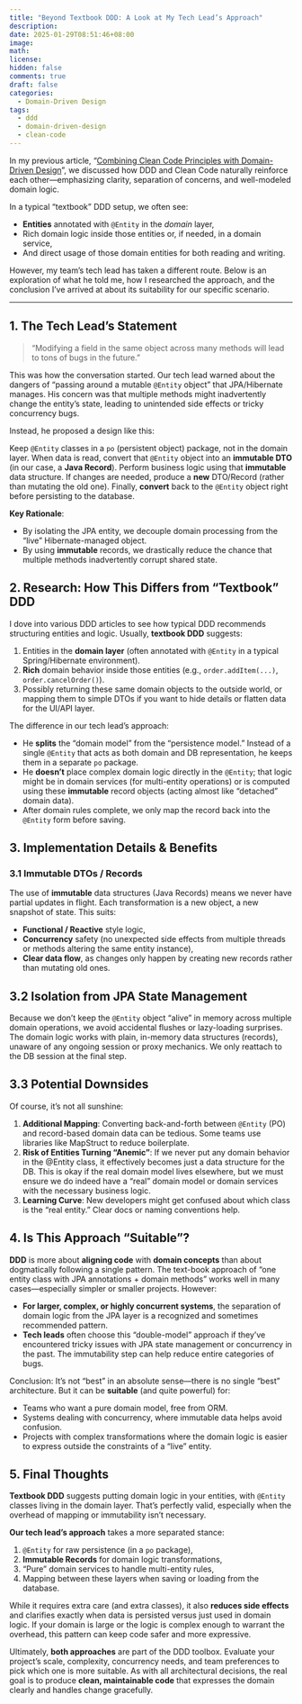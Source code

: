 ```yaml
---
title: "Beyond Textbook DDD: A Look at My Tech Lead’s Approach"
description: 
date: 2025-01-29T08:51:46+08:00
image: 
math: 
license: 
hidden: false
comments: true
draft: false
categories:
  - Domain-Driven Design
tags:
  - ddd
  - domain-driven-design
  - clean-code
---
```


In my previous article, “[Combining Clean Code Principles with Domain-Driven Design](../combining-clean-code-principles-with-domain-driven-design/index.md)”, we discussed how DDD and Clean Code naturally reinforce each other—emphasizing clarity, separation of concerns, and well-modeled domain logic. 

In a typical “textbook” DDD setup, we often see:

* **Entities** annotated with `@Entity` in the *domain* layer,
* Rich domain logic inside those entities or, if needed, in a domain service,
* And direct usage of those domain entities for both reading and writing.

However, my team’s tech lead has taken a different route. Below is an exploration of what he told me, how I researched the approach, and the conclusion I’ve arrived at about its suitability for our specific scenario.

---

## 1. The Tech Lead’s Statement

> “Modifying a field in the same object across many methods will lead to tons of bugs in the future.”

This was how the conversation started. Our tech lead warned about the dangers of “passing around a mutable `@Entity` object” that JPA/Hibernate manages. His concern was that multiple methods might inadvertently change the entity’s state, leading to unintended side effects or tricky concurrency bugs.

Instead, he proposed a design like this:

Keep `@Entity` classes in a `po` (persistent object) package, not in the domain layer.
When data is read, convert that `@Entity` object into an **immutable DTO** (in our case, a **Java Record**).
Perform business logic using that **immutable** data structure.
If changes are needed, produce a **new** DTO/Record (rather than mutating the old one).
Finally, **convert** back to the `@Entity` object right before persisting to the database.

**Key Rationale**:

* By isolating the JPA entity, we decouple domain processing from the “live” Hibernate-managed object.
* By using **immutable** records, we drastically reduce the chance that multiple methods inadvertently corrupt shared state.

## 2. Research: How This Differs from “Textbook” DDD

I dove into various DDD articles to see how typical DDD recommends structuring entities and logic. Usually, **textbook DDD** suggests:

1. Entities in the **domain layer** (often annotated with `@Entity` in a typical Spring/Hibernate environment).
2. **Rich** domain behavior inside those entities (e.g., `order.addItem(...)`, `order.cancelOrder()`).
3. Possibly returning these same domain objects to the outside world, or mapping them to simple DTOs if you want to hide details or flatten data for the UI/API layer.

The difference in our tech lead’s approach:

* He **splits** the “domain model” from the “persistence model.” Instead of a single `@Entity` that acts as both domain and DB representation, he keeps them in a separate `po` package.
* He **doesn’t** place complex domain logic directly in the `@Entity`; that logic might be in domain services (for multi-entity operations) or is computed using these **immutable** record objects (acting almost like “detached” domain data).
* After domain rules complete, we only map the record back into the `@Entity` form before saving.

## 3. Implementation Details & Benefits

### 3.1 Immutable DTOs / Records
The use of **immutable** data structures (Java Records) means we never have partial updates in flight. Each transformation is a new object, a new snapshot of state. This suits:

* **Functional / Reactive** style logic,
* **Concurrency** safety (no unexpected side effects from multiple threads or methods altering the same entity instance),
* **Clear data flow**, as changes only happen by creating new records rather than mutating old ones.

## 3.2 Isolation from JPA State Management

Because we don’t keep the `@Entity` object “alive” in memory across multiple domain operations, we avoid accidental flushes or lazy-loading surprises. The domain logic works with plain, in-memory data structures (records), unaware of any ongoing session or proxy mechanics. We only reattach to the DB session at the final step.

## 3.3 Potential Downsides

Of course, it’s not all sunshine:

1. **Additional Mapping**: Converting back-and-forth between `@Entity` (PO) and record-based domain data can be tedious. Some teams use libraries like MapStruct to reduce boilerplate.
2. **Risk of Entities Turning “Anemic”**: If we never put any domain behavior in the @Entity class, it effectively becomes just a data structure for the DB. This is okay if the real domain model lives elsewhere, but we must ensure we do indeed have a “real” domain model or domain services with the necessary business logic.
3. **Learning Curve**: New developers might get confused about which class is the “real entity.” Clear docs or naming conventions help.

## 4. Is This Approach “Suitable”?
**DDD** is more about **aligning code** with **domain concepts** than about dogmatically following a single pattern. The text-book approach of “one entity class with JPA annotations + domain methods” works well in many cases—especially simpler or smaller projects. However:

* **For larger, complex, or highly concurrent systems**, the separation of domain logic from the JPA layer is a recognized and sometimes recommended pattern.
* **Tech leads** often choose this “double-model” approach if they’ve encountered tricky issues with JPA state management or concurrency in the past. The immutability step can help reduce entire categories of bugs.

Conclusion: It’s not “best” in an absolute sense—there is no single “best” architecture. But it can be **suitable** (and quite powerful) for:

* Teams who want a pure domain model, free from ORM.
* Systems dealing with concurrency, where immutable data helps avoid confusion.
* Projects with complex transformations where the domain logic is easier to express outside the constraints of a “live” entity.

## 5. Final Thoughts

**Textbook DDD** suggests putting domain logic in your entities, with `@Entity` classes living in the domain layer. That’s perfectly valid, especially when the overhead of mapping or immutability isn’t necessary.

**Our tech lead’s approach** takes a more separated stance:

1. `@Entity` for raw persistence (in a `po` package),
2. **Immutable Records** for domain logic transformations,
3. “Pure” domain services to handle multi-entity rules,
4. Mapping between these layers when saving or loading from the database.

While it requires extra care (and extra classes), it also **reduces side effects** and clarifies exactly when data is persisted versus just used in domain logic. If your domain is large or the logic is complex enough to warrant the overhead, this pattern can keep code safer and more expressive.

Ultimately, **both approaches** are part of the DDD toolbox. Evaluate your project’s scale, complexity, concurrency needs, and team preferences to pick which one is more suitable. As with all architectural decisions, the real goal is to produce **clean, maintainable code** that expresses the domain clearly and handles change gracefully.
